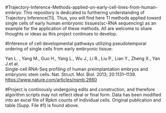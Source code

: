  #Trajectory-Inference-Methods-applied-on-early-cell-lines-from-human-embryo: This repository is dedicated to furthering 
 understanding of Trajectory Inference(TI). Thus, you will find here TI methods applied toward single cells of early human 
 embryonic tissues(sc-RNA sequencing) as an example for the application of these methods. All are welcome to share thoughts or ideas 
 as this project continues to develop.

 
#Inference of cell developmental pathways utilizing pseudotemporal ordering of single cells from early embryonic tissue:

Yan L. , Yang M., Guo H., Yang L., Wu J., Li R., Liu P., Lian Y., Zheng X., Yan J.et al.  
Single-cell RNA-Seq profiling of human preimplantation embryos and embryonic stem cells. Nat. Struct. Mol. Biol. 2013; 20:1131–1139.
https://www.nature.com/articles/nsmb.2660

#Project is continously undergoing edits and construction, and therefore algorithm scripts may not reflect ideal or final form.
Data has been modified into an excel file of Rpkm counts of individual cells. Original publication and table (Supp. File #1) is found above.

